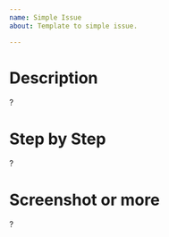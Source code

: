 ```yaml
---
name: Simple Issue
about: Template to simple issue.

---
```


# Description

?

# Step by Step

?

# Screenshot or more

?
